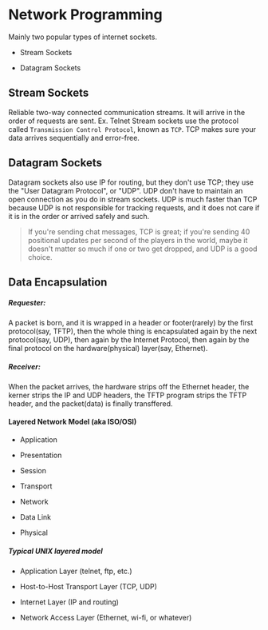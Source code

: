 # Network Programming

Mainly two popular types of internet sockets. 

 * Stream Sockets  

 * Datagram Sockets

## Stream Sockets

Reliable two-way connected communication streams. It will arrive in the order of requests are sent. Ex. Telnet
Stream sockets use the protocol called `Transmission Control Protocol`, known as `TCP`. TCP makes sure your data arrives sequentially and error-free.

## Datagram Sockets

Datagram sockets also use IP for routing, but they don't use TCP; they use the "User Datagram Protocol", or "UDP". UDP don't have to maintain an open connection as you do in stream sockets. UDP is much faster than TCP because UDP is not responsible for tracking requests, and it does not care if it is in the order or arrived safely and such.

 > If you're sending chat messages, TCP is great; if you're sending 40 positional updates per second of the players in the world, maybe it doesn't matter so much if one or two get dropped, and UDP is a good choice.

 ## Data Encapsulation

##### Requester: 
A packet is born, and it is wrapped in a header or footer(rarely) by the first protocol(say, TFTP), then the whole thing is encapsulated again by the next protocol(say, UDP), then again by the Internet Protocol, then again by the final protocol on the hardware(physical) layer(say, Ethernet).

##### Receiver:
When the packet arrives, the hardware strips off the Ethernet header, the kerner strips the IP and UDP headers, the TFTP program strips the TFTP header, and the packet(data) is finally transffered.

#### Layered Network Model (aka ISO/OSI)

  * Application

  * Presentation

  * Session

  * Transport

  * Network

  * Data Link

  * Physical

##### Typical UNIX layered model

  * Application Layer (telnet, ftp, etc.)

  * Host-to-Host Transport Layer (TCP, UDP)

  * Internet Layer (IP and routing)

  * Network Access Layer (Ethernet, wi-fi, or whatever)
